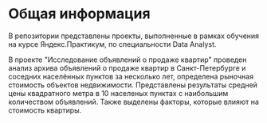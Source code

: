 # Общая информация 
  
В репозитории представлены проекты, выполненные в рамках обучения на курсе Яндекс.Практикум, по специальности Data Analyst.  
  

В проекте "Исследование объявлений о продаже квартир" проведен анализ архива объявлений о продаже квартир в Санкт-Петербурге и соседних населённых пунктов за несколько лет, определена рыночная стоимость объектов недвижимости. Представлены результаты средней цены квадратного метра в 10 населеных пунктах с наибольшим количеством объявлений. Также выделены факторы, которые влияют на стоимость квартиры.
